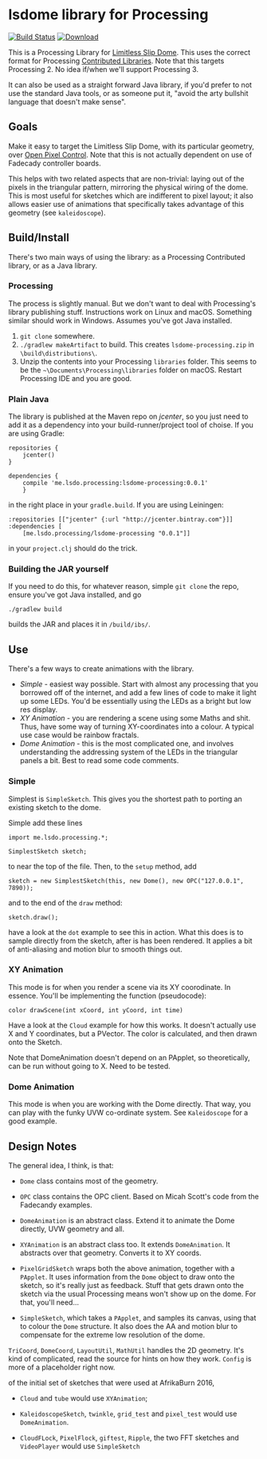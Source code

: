 # lsdome library for Processing

[![Build Status](https://travis-ci.org/shen-tian/lsdome-processing.svg?branch=master)](https://travis-ci.org/shen-tian/lsdome-processing)
[![Download](https://api.bintray.com/packages/shen-tian/maven/lsdome-processing/images/download.svg) ](https://bintray.com/shen-tian/maven/lsdome-processing/_latestVersion)

This is a Processing Library for [Limitless Slip Dome](https://github.com/shen-tian/l-s-dome).
This uses the correct format for Processing [Contributed Libraries](https://github.com/processing/processing/wiki/How-to-Install-a-Contributed-Library).
Note that this targets Processing 2. No idea if/when we'll support Processing 3.

It can also be used as a straight forward Java library, if you'd prefer to not use the standard Java tools, or as
someone put it, "avoid the arty bullshit language that doesn't make sense".

## Goals

Make it easy to target the Limitless Slip Dome, with its particular geometry,
over [Open Pixel Control](http://openpixelcontrol.org/). Note that this is
not actually dependent on use of Fadecady controller boards.

This helps with two related aspects that are non-trivial: laying out of the pixels
in the triangular pattern, mirroring the physical wiring of the dome. This is most
useful for sketches which are indifferent to pixel layout; it also
allows easier use of animations that specifically takes advantage of this geometry
 (see `kaleidoscope`).

## Build/Install

There's two main ways of using the library: as a Processing Contributed library, or as a Java library.

### Processing

The process is slightly manual. But we don't want to deal with Processing's library publishing stuff. Instructions
work on Linux and macOS. Something similar should work in Windows. Assumes you've got Java installed.

1. `git clone` somewhere.
2. `./gradlew makeArtifact` to build. This creates `lsdome-processing.zip` in `\build\distributions\`.
3. Unzip the contents into your Processing `libraries` folder. This seems to be the `~\Documents\Processing\libraries`
folder on macOS. Restart Processing IDE and you are good.

### Plain Java

The library is published at the Maven repo on _jcenter_, so you just need to add it as a dependency into your
 build-runner/project tool of choise. If you are using Gradle:

    repositories {
        jcenter()
    }

    dependencies {
        compile 'me.lsdo.processing:lsdome-processing:0.0.1'
        }

in the right place in your `gradle.build`. If you are using Leiningen:

    :repositories [["jcenter" {:url "http://jcenter.bintray.com"}]]
    :dependencies [
        [me.lsdo.processing/lsdome-processing "0.0.1"]]

in your `project.clj` should do the trick.

### Building the JAR yourself

If you need to do this, for whatever reason, simple `git clone` the repo, ensure you've got Java installed, and go

    ./gradlew build

builds the JAR and places it in `/build/ibs/`.

## Use

There's a few ways to create animations with the library.

* _Simple_ - easiest way possible. Start with almost any processing that you borrowed off of the internet, and add a few
lines of code to make it light up some LEDs. You'd be essentially using the LEDs as a bright but low res display.
* _XY Animation_ - you are rendering a scene using some Maths and shit. Thus, have some way of turning XY-coordinates
into a colour. A typical use case would be rainbow fractals.
* _Dome Animation_ - this is the most complicated one, and involves understanding the addressing system of the LEDs in
the triangular panels a bit. Best to read some code comments.

### Simple

Simplest is `SimpleSketch`. This gives you the shortest path to porting an existing
sketch to the dome.

Simple add these lines

    import me.lsdo.processing.*;

    SimplestSketch sketch;

to near the top of the file. Then, to the `setup` method, add

    sketch = new SimplestSketch(this, new Dome(), new OPC("127.0.0.1", 7890));

and to the end of the `draw` method:

    sketch.draw();

have a look at the `dot` example to see this in action. What this does is to sample
directly from the sketch, after is has been rendered. It applies a bit of
anti-aliasing and motion blur to smooth things out.

### XY Animation

This mode is for when you render a scene via its XY coorodinate. In essence. You'll
be implementing the function (pseudocode):

    color drawScene(int xCoord, int yCoord, int time)

Have a look at the `Cloud` example for how this works. It doesn't actually use
X and Y coordinates, but a PVector. The color is calculated, and then drawn onto
the Sketch.

Note that DomeAnimation doesn't depend on an PApplet, so theoretically, can be run without
going to X. Need to be tested.

### Dome Animation

This mode is when you are working with the Dome directly. That way, you can play
with the funky UVW co-ordinate system. See `Kaleidoscope` for a good example.

## Design Notes

The general idea, I think, is that:

* `Dome` class contains most of the geometry.
* `OPC` class contains the OPC client. Based on Micah Scott's code from the Fadecandy examples.

* `DomeAnimation` is an abstract class. Extend it to animate the Dome directly, UVW geometry and all.
* `XYAnimation` is an abstract class too. It extends `DomeAnimation`. It abstracts over that geometry.
Converts it to XY coords.
* `PixelGridSketch` wraps both the above animation, together with a `PApplet`. It uses information from the
`Dome` object to draw onto the sketch, so it's really just as feedback. Stuff that gets drawn onto the sketch
via the usual Processing means won't show up on the dome. For that, you'll need...
* `SimpleSketch`, which takes a `PApplet`, and samples its canvas, using that to colour the `Dome`
structure. It also does the AA and motion blur to compensate for the extreme low resolution of the
dome.

`TriCoord`, `DomeCoord`, `LayoutUtil`, `MathUtil` handles the 2D geometry. It's kind of complicated, read
the source for hints on how they work.
`Config` is more of a placeholder right now.

of the initial set of sketches that were used at AfrikaBurn 2016,

* `Cloud` and `tube` would use `XYAnimation`;
* `KaleidoscopeSketch`, `twinkle`, `grid_test` and `pixel_test` would use `DomeAnimation`.

* `CloudFLock`, `PixelFlock`, `giftest`, `Ripple`, the two FFT sketches and `VideoPlayer`
would use `SimpleSketch`
